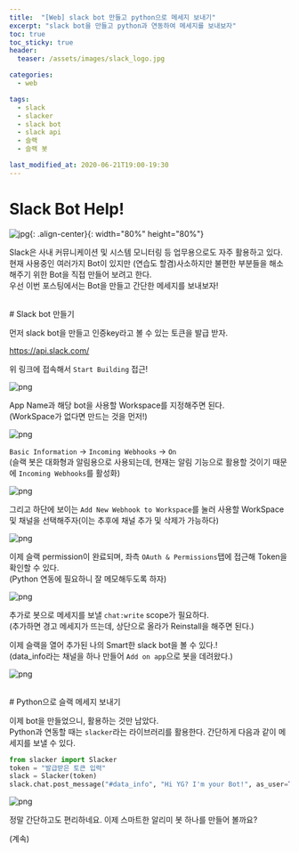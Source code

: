 ```yaml
---
title:  "[Web] slack bot 만들고 python으로 메세지 보내기"
excerpt: "slack bot을 만들고 python과 연동하여 메세지를 보내보자"
toc: true
toc_sticky: true
header:
  teaser: /assets/images/slack_logo.jpg

categories:
  - web

tags:
  - slack
  - slacker
  - slack bot
  - slack api
  - 슬랙
  - 슬랙 봇

last_modified_at: 2020-06-21T19:00-19:30
---
```


# Slack Bot Help!  

![jpg](/assets/images/slack_logo.jpg){: .align-center}{: width="80%" height="80%"} 

Slack은 사내 커뮤니케이션 및 시스템 모니터링 등 업무용으로도 자주 활용하고 있다. 현재 사용중인 여러가지 Bot이 있지만 (연습도 할겸)사소하지만 불편한 부분들을 해소해주기 위한 Bot을 직접 만들어 보려고 한다.  
우선 이번 포스팅에서는 Bot을 만들고 간단한 메세지를 보내보자!  
  
<br/>
# Slack bot 만들기  

먼저 slack bot을 만들고 인증key라고 볼 수 있는 토큰을 발급 받자.  

https://api.slack.com/  
  
  
위 링크에 접속해서 `Start Building` 접근!  

![png](/assets/images/slackbot/create_slackbot1.png)

App Name과 해당 bot을 사용할 Workspace를 지정해주면 된다.  
(WorkSpace가 없다면 만드는 것을 먼저!)  

![png](/assets/images/slackbot/create_slackbot2.png)  

`Basic Information` -> `Incoming Webhooks` -> `On`  
(슬랙 봇은 대화형과 알림용으로 사용되는데, 현재는 알림 기능으로 활용할 것이기 때문에 `Incoming Webhooks`를 활성화)  

![png](/assets/images/slackbot/create_slackbot3.png)  

그리고 하단에 보이는 `Add New Webhook to Workspace`를 눌러 사용할 WorkSpace 및 채널을 선택해주자(이는 추후에 채널 추가 및 삭제가 가능하다)  

![png](/assets/images/slackbot/create_slackbot4.png)  

이제 슬랙 permission이 완료되며, 좌측 `OAuth & Permissions`탭에 접근해 Token을 확인할 수 있다.  
(Python 연동에 필요하니 잘 메모해두도록 하자)  

![png](/assets/images/slackbot/create_slackbot5.png)  

추가로 봇으로 메세지를 보낼 `chat:write` scope가 필요하다.  
(추가하면 경고 메세지가 뜨는데, 상단으로 올라가 Reinstall을 해주면 된다.)  

이제 슬랙을 열어 추가된 나의 Smart한 slack bot을 볼 수 있다.!  
(data_info라는 채널을 하나 만들어 `Add on app`으로 봇을 데려왔다.)  

![png](/assets/images/slackbot/create_slackbot6.png)  

  
<br/>
# Python으로 슬랙 메세지 보내기  

이제 bot을 만들었으니, 활용하는 것만 남았다.  
Python과 연동할 때는 `slacker`라는 라이브러리를 활용한다. 간단하게 다음과 같이 메세지를 보낼 수 있다.  

```python
from slacker import Slacker
token = "발급받은 토큰 입력"
slack = Slacker(token)
slack.chat.post_message("#data_info", "Hi YG? I'm your Bot!", as_user=True)
```

![png](/assets/images/slackbot/create_slackbot7.png)  

정말 간단하고도 편리하네요. 이제 스마트한 알리미 봇 하나를 만들어 볼까요?  

(계속)  